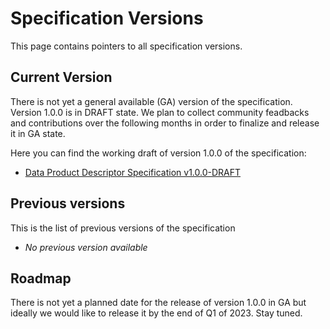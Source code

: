 # Specification Versions

This page contains pointers to all specification versions. 

## Current Version
There is not yet a general available (GA) version of the specification. Version 1.0.0 is in DRAFT state. We plan to collect community feadbacks and contributions over the following months in order to finalize and release it in GA state. 

Here you can find the working draft of version 1.0.0 of the specification:

- [Data Product Descriptor Specification v1.0.0-DRAFT](./1.0.0-DRAFT.md)

## Previous versions
This is the list of previous versions of the specification

- *No previous version available*

## Roadmap
There is not yet a planned date for the release of version 1.0.0 in GA but ideally we would like to release it by the end of Q1 of 2023. Stay tuned.


